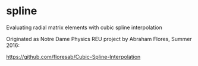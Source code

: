 # spline

Evaluating radial matrix elements with cubic spline interpolation

Originated as Notre Dame Physics REU project by Abraham Flores, Summer
2016:

   https://github.com/floresab/Cubic-Spline-Interpolation